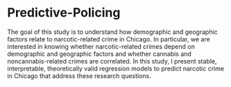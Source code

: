 # Predictive-Policing
The goal of this study is to understand how demographic and geographic factors relate to narcotic-related crime in Chicago. In particular, we are interested in knowing whether narcotic-related crimes depend on demographic and geographic factors and whether cannabis and noncannabis-related crimes are correlated. In this study, I present stable, interpretable, theoretically valid regression models to predict narcotic crime in Chicago that address these research questions.
